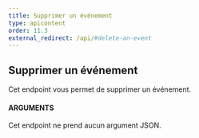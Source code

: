 ```yaml
---
title: Supprimer un événement
type: apicontent
order: 11.3
external_redirect: /api/#delete-an-event
---
```

## Supprimer un événement
Cet endpoint vous permet de supprimer un événement.

#### ARGUMENTS

Cet endpoint ne prend aucun argument JSON.

